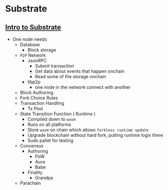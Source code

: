 # Substrate

## [Intro to Substrate](https://www.youtube.com/watch?v=-6BBIr-DmI4)
- One node needs
    - Database
        - Block storage
    - `P2P` Network
        - JsonRPC
            - Submit transaction
            - Get data about events that happen onchain
            - Read some of the storage onchain
        - libp2p
            - one node in the network connect with another
    - Block Authoring
    - Fork Choice Rules
    - Transaction Handling
        - Tx Pool
    - State Transition Function ( Runtime )
        - Compiled down to `wasm`
        - Runs on all platforms
        - Store `wasm` on chain which allows `forkless runtime update`
        - Upgrade blockchain without hard fork, putting runtime logix there
        - Sudo pallet for testing
    - Concensus
        - Authoring
            - PoW
            - Aura
            - Babe
        - Finality
            - Grandpa
    - Parachain